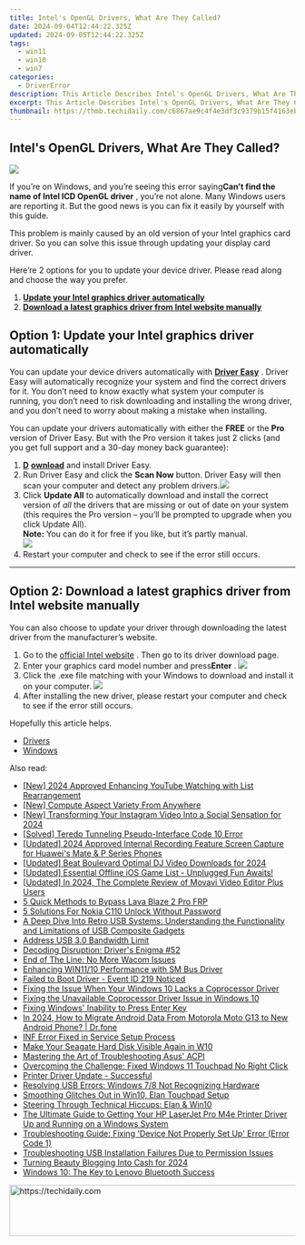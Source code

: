 ```yaml
---
title: Intel's OpenGL Drivers, What Are They Called?
date: 2024-09-04T12:44:22.325Z
updated: 2024-09-05T12:44:22.325Z
tags:
  - win11
  - win10
  - win7
categories:
  - DriverError
description: This Article Describes Intel's OpenGL Drivers, What Are They Called?
excerpt: This Article Describes Intel's OpenGL Drivers, What Are They Called?
thumbnail: https://thmb.techidaily.com/c6867ae9c4f4e3df3c9379b15f4163ebd35319a50b7aab7a2fe4029be64b0298.jpg
---
```


## Intel's OpenGL Drivers, What Are They Called?

![](https://images.drivereasy.com/wp-content/uploads/2017/10/Intel-2.png)

 If you’re on Windows, and you’re seeing this error saying**Can’t find the name of Intel ICD OpenGL driver** , you’re not alone. Many Windows users are reporting it. But the good news is you can fix it easily by yourself with this guide.

 This problem is mainly caused by an old version of your Intel graphics card driver. So you can solve this issue through updating your display card driver.

 Here’re 2 options for you to update your device driver. Please read along and choose the way you prefer.

1. **[Update your Intel graphics driver automatically](https://proteahair.pxf.io/znernm)**
2. **[Download a latest graphics driver from Intel website manually](https://bluettiit.sjv.io/xkwq91)**

## Option 1: Update your Intel graphics driver automatically

 You can update your device drivers automatically with **[Driver Easy](https://tools.techidaily.com/drivereasy/download/)**  .  Driver Easy will automatically recognize your system and find the correct drivers for it. You don’t need to know exactly what system your computer is running, you don’t need to risk downloading and installing the wrong driver, and you don’t need to worry about making a mistake when installing.

 You can update your drivers automatically with either the **FREE**   or the **Pro**   version of Driver Easy. But with the Pro version it takes just 2 clicks (and you get full support and a 30-day money back guarantee):

1. [**D**](https://tools.techidaily.com/drivereasy/download/) **[ownload](https://tools.techidaily.com/drivereasy/download/)**   and install Driver Easy.
2. Run Driver Easy and click the **Scan Now** button. Driver Easy will then scan your computer and detect any problem drivers.![](https://images.drivereasy.com/wp-content/uploads/2017/10/img_59dc8234df582.jpg)
3. Click **Update All**  to automatically download and install the correct version of _all_ the drivers that are missing or out of date on your system (this requires the Pro version – you’ll be prompted to upgrade when you click Update All).  
**Note:**  You can do it for free if you like, but it’s partly manual.  
![](https://images.drivereasy.com/wp-content/uploads/2017/10/img_59dc83c41065c.jpg)
4. Restart your computer and check to see if the error still occurs.

---

## Option 2: Download a latest graphics driver from Intel website manually

 You can also choose to update your driver through downloading the latest driver from the manufacturer’s website.

1. Go to  the [official Intel website](https://www.intel.com/content/www/us/en/homepage.html) . Then go to its driver download page.
2. Enter your graphics card model number and press**Enter** . ![](https://images.drivereasy.com/wp-content/uploads/2017/10/img_59dc7f58acdcb.png)
3. Click the .exe file matching with your Windows to download and install it on your computer. ![](https://images.drivereasy.com/wp-content/uploads/2017/10/img_59dc7f749ab5b.jpg)
4. After installing the new driver, please restart your computer and check to see if the error still occurs.

Hopefully this article helps.

* [Drivers](https://tools.techidaily.com/drivereasy/download/)
* [Windows](https://tools.techidaily.com/drivereasy/download/)

<ins class="adsbygoogle"
     style="display:block"
     data-ad-format="autorelaxed"
     data-ad-client="ca-pub-7571918770474297"
     data-ad-slot="1223367746"></ins>



<ins class="adsbygoogle"
     style="display:block"
     data-ad-client="ca-pub-7571918770474297"
     data-ad-slot="8358498916"
     data-ad-format="auto"
     data-full-width-responsive="true"></ins>



<span class="atpl-alsoreadstyle">Also read:</span>
<div><ul>
<li><a href="https://facebook-video-share.techidaily.com/new-2024-approved-enhancing-youtube-watching-with-list-rearrangement/"><u>[New] 2024 Approved  Enhancing YouTube Watching with List Rearrangement</u></a></li>
<li><a href="https://extra-hints.techidaily.com/new-compute-aspect-variety-from-anywhere/"><u>[New] Compute Aspect Variety From Anywhere</u></a></li>
<li><a href="https://instagram-clips.techidaily.com/new-transforming-your-instagram-video-into-a-social-sensation-for-2024/"><u>[New] Transforming Your Instagram Video Into a Social Sensation for 2024</u></a></li>
<li><a href="https://driver-error.techidaily.com/solved-teredo-tunneling-pseudo-interface-code-10-error/"><u>[Solved] Teredo Tunneling Pseudo-Interface Code 10 Error</u></a></li>
<li><a href="https://screen-mirroring-recording.techidaily.com/updated-2024-approved-internal-recording-feature-screen-capture-for-huaweis-mate-and-p-series-phones/"><u>[Updated] 2024 Approved  Internal Recording Feature  Screen Capture for Huawei's Mate & P Series Phones</u></a></li>
<li><a href="https://youtube-web.techidaily.com/ed-beat-boulevard-optimal-dj-video-downloads-for-2024/"><u>[Updated] Beat Boulevard  Optimal DJ Video Downloads for 2024</u></a></li>
<li><a href="https://visual-screen-recording.techidaily.com/1715860016781-updated-essential-offline-ios-game-list-unplugged-fun-awaits/"><u>[Updated] Essential Offline iOS Game List - Unplugged Fun Awaits!</u></a></li>
<li><a href="https://fox-info.techidaily.com/updated-in-2024-the-complete-review-of-movavi-video-editor-plus-users/"><u>[Updated] In 2024, The Complete Review of Movavi Video Editor Plus Users</u></a></li>
<li><a href="https://android-frp.techidaily.com/5-quick-methods-to-bypass-lava-blaze-2-pro-frp-by-drfone-android/"><u>5 Quick Methods to Bypass Lava Blaze 2 Pro FRP</u></a></li>
<li><a href="https://easy-unlock-android.techidaily.com/5-solutions-for-nokia-c110-unlock-without-password-by-drfone-android/"><u>5 Solutions For Nokia C110 Unlock Without Password</u></a></li>
<li><a href="https://driver-error.techidaily.com/a-deep-dive-into-retro-usb-systems-understanding-the-functionality-and-limitations-of-usb-composite-gadgets/"><u>A Deep Dive Into Retro USB Systems: Understanding the Functionality and Limitations of USB Composite Gadgets</u></a></li>
<li><a href="https://driver-error.techidaily.com/address-usb-30-bandwidth-limit/"><u>Address USB 3.0 Bandwidth Limit</u></a></li>
<li><a href="https://driver-error.techidaily.com/decoding-disruption-drivers-enigma-52/"><u>Decoding Disruption: Driver's Enigma #52</u></a></li>
<li><a href="https://driver-error.techidaily.com/end-of-the-line-no-more-wacom-issues/"><u>End of The Line: No More Wacom Issues</u></a></li>
<li><a href="https://driver-error.techidaily.com/enhancing-win1110-performance-with-sm-bus-driver/"><u>Enhancing WIN11/10 Performance with SM Bus Driver</u></a></li>
<li><a href="https://driver-error.techidaily.com/failed-to-boot-driver-event-id-219-noticed/"><u>Failed to Boot Driver - Event ID 219 Noticed</u></a></li>
<li><a href="https://driver-error.techidaily.com/fixing-the-issue-when-your-windows-10-lacks-a-coprocessor-driver/"><u>Fixing the Issue When Your Windows 10 Lacks a Coprocessor Driver</u></a></li>
<li><a href="https://driver-error.techidaily.com/fixing-the-unavailable-coprocessor-driver-issue-in-windows-10/"><u>Fixing the Unavailable Coprocessor Driver Issue in Windows 10</u></a></li>
<li><a href="https://driver-error.techidaily.com/fixing-windows-inability-to-press-enter-key/"><u>Fixing Windows' Inability to Press Enter Key</u></a></li>
<li><a href="https://android-transfer.techidaily.com/in-2024-how-to-migrate-android-data-from-motorola-moto-g13-to-new-android-phone-drfone-by-drfone-transfer-from-android-transfer-from-android/"><u>In 2024, How to Migrate Android Data From Motorola Moto G13 to New Android Phone? | Dr.fone</u></a></li>
<li><a href="https://driver-error.techidaily.com/inf-error-fixed-in-service-setup-process/"><u>INF Error Fixed in Service Setup Process</u></a></li>
<li><a href="https://driver-error.techidaily.com/make-your-seagate-hard-disk-visible-again-in-w10/"><u>Make Your Seagate Hard Disk Visible Again in W10</u></a></li>
<li><a href="https://driver-error.techidaily.com/mastering-the-art-of-troubleshooting-asus-acpi/"><u>Mastering the Art of Troubleshooting Asus' ACPI</u></a></li>
<li><a href="https://driver-error.techidaily.com/overcoming-the-challenge-fixed-windows-11-touchpad-no-right-click/"><u>Overcoming the Challenge: Fixed Windows 11 Touchpad No Right Click</u></a></li>
<li><a href="https://driver-error.techidaily.com/printer-driver-update-successful/"><u>Printer Driver Update - Successful</u></a></li>
<li><a href="https://driver-error.techidaily.com/resolving-usb-errors-windows-78-not-recognizing-hardware/"><u>Resolving USB Errors: Windows 7/8 Not Recognizing Hardware</u></a></li>
<li><a href="https://driver-error.techidaily.com/smoothing-glitches-out-in-win10-elan-touchpad-setup/"><u>Smoothing Glitches Out in Win10, Elan Touchpad Setup</u></a></li>
<li><a href="https://driver-error.techidaily.com/steering-through-technical-hiccups-elan-and-win10/"><u>Steering Through Technical Hiccups: Elan & Win10</u></a></li>
<li><a href="https://driver-download.techidaily.com/the-ultimate-guide-to-getting-your-hp-laserjet-pro-m4e-printer-driver-up-and-running-on-a-windows-system/"><u>The Ultimate Guide to Getting Your HP LaserJet Pro M4e Printer Driver Up and Running on a Windows System</u></a></li>
<li><a href="https://driver-error.techidaily.com/troubleshooting-guide-fixing-device-not-properly-set-up-error-error-code-1/"><u>Troubleshooting Guide: Fixing 'Device Not Properly Set Up' Error (Error Code 1)</u></a></li>
<li><a href="https://driver-error.techidaily.com/troubleshooting-usb-installation-failures-due-to-permission-issues/"><u>Troubleshooting USB Installation Failures Due to Permission Issues</u></a></li>
<li><a href="https://facebook-video-share.techidaily.com/turning-beauty-blogging-into-cash-for-2024/"><u>Turning Beauty Blogging Into Cash for 2024</u></a></li>
<li><a href="https://driver-error.techidaily.com/windows-10-the-key-to-lenovo-bluetooth-success/"><u>Windows 10: The Key to Lenovo Bluetooth Success</u></a></li>
</ul></div>

<!-- affiliate ads begin -->
<a href="https://appsumo.8odi.net/c/5597632/2082542/7443" target="_top" id="2082542">
  <img src="//a.impactradius-go.com/display-ad/7443-2082542" border="0" alt="https://techidaily.com" width="728" height="90"/>
</a>
<img height="0" width="0" src="https://appsumo.8odi.net/i/5597632/2082542/7443" style="position:absolute;visibility:hidden;" border="0" />
<!-- affiliate ads end -->
